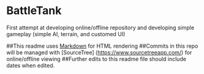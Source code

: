 # BattleTank
First attempt at developing online/offline repository and developing simple gameplay (simple AI, terrain, and customed UI)

##This readme uses [Markdown](https://daringfireball.net/projects/markdown/syntax) for HTML rendering 
##Commits in this repo will be managed with [SourceTree] (https://www.sourcetreeapp.com/) for online/offline viewing
##Further edits to this readme file should include dates when edited. 
